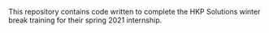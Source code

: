 This repository contains code written to complete the HKP Solutions winter break training for their spring 2021 internship.
